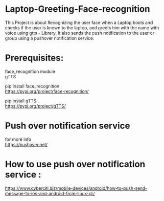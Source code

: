 # Laptop-Greeting-Face-recognition
This Project is about Recognizing the user face when a Laptop boots and checks if the user is known to the laptop, and greets him with the name with voice using gtts - Library. It also sends the push notification to the user or group using a pushover notification service.


# Prerequisites:

face_recognition module  
gTTS

pip install face_recognition  
https://pypi.org/project/face-recognition/  

pip install gTTS  
https://pypi.org/project/gTTS/  

# Push over notification service  
for more info  
https://pushover.net/  
  
# How to use push over notification service :   
https://www.cyberciti.biz/mobile-devices/android/how-to-push-send-message-to-ios-and-android-from-linux-cli/




